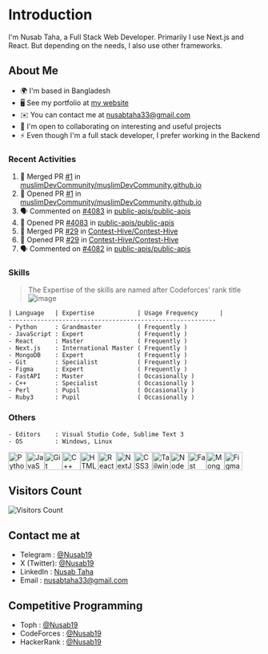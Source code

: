# Introduction

I'm Nusab Taha, a Full Stack Web Developer. Primarily I use Next.js and React. But depending on the needs, I also use other frameworks.

## About Me

* 🌍  I'm based in Bangladesh
* 🖥️  See my portfolio at [my website](http://nusab19.pages.dev)
* ✉️  You can contact me at [nusabtaha33@gmail.com](mailto:nusabtaha33@gmail.com)
* 🤝  I'm open to collaborating on interesting and useful projects
* ⚡  Even though I'm a full stack developer, I prefer working in the Backend


### Recent Activities
<!--START_SECTION:activity-->
1. 🎉 Merged PR [#1](https://github.com/muslimDevCommunity/muslimDevCommunity.github.io/pull/1) in [muslimDevCommunity/muslimDevCommunity.github.io](https://github.com/muslimDevCommunity/muslimDevCommunity.github.io)
2. 💪 Opened PR [#1](https://github.com/muslimDevCommunity/muslimDevCommunity.github.io/pull/1) in [muslimDevCommunity/muslimDevCommunity.github.io](https://github.com/muslimDevCommunity/muslimDevCommunity.github.io)
3. 🗣 Commented on [#4083](https://github.com/public-apis/public-apis/pull/4083#issuecomment-2544071358) in [public-apis/public-apis](https://github.com/public-apis/public-apis)
4. 💪 Opened PR [#4083](https://github.com/public-apis/public-apis/pull/4083) in [public-apis/public-apis](https://github.com/public-apis/public-apis)
5. 🎉 Merged PR [#29](https://github.com/Contest-Hive/Contest-Hive/pull/29) in [Contest-Hive/Contest-Hive](https://github.com/Contest-Hive/Contest-Hive)
6. 💪 Opened PR [#29](https://github.com/Contest-Hive/Contest-Hive/pull/29) in [Contest-Hive/Contest-Hive](https://github.com/Contest-Hive/Contest-Hive)
7. 🗣 Commented on [#4082](https://github.com/public-apis/public-apis/pull/4082#issuecomment-2544067038) in [public-apis/public-apis](https://github.com/public-apis/public-apis)
<!--END_SECTION:activity-->

### Skills

> The Expertise of the skills are named after Codeforces' rank title
![image](https://github.com/Nusab19/Nusab19/assets/85403795/5cbfeec4-a3de-4dcd-b5d2-4915805b8d87)

```text
| Language   | Expertise            | Usage Frequency      | 
----------------------------------------------------------
- Python     : Grandmaster          ( Frequently )
- JavaScript : Expert               ( Frequently )
- React      : Master               ( Frequently )
- Next.js    : International Master ( Frequently )
- MongoDB    : Expert               ( Frequently )
- Git        : Specialist           ( Frequently )
- Figma      : Expert               ( Frequently )
- FastAPI    : Master               ( Occasionally )
- C++        : Specialist           ( Occasionally )
- Perl       : Pupil                ( Occasionally )
- Ruby3      : Pupil                ( Occasionally )
```

### Others
```
- Editors    : Visual Studio Code, Sublime Text 3
- OS         : Windows, Linux
```

<p align="left">
<a href="https://www.python.org/" target="_blank" rel="noreferrer"><img src="https://raw.githubusercontent.com/danielcranney/readme-generator/main/public/icons/skills/python-colored.svg" width="36" height="36" alt="Python" /></a><a href="https://developer.mozilla.org/en-US/docs/Web/JavaScript" target="_blank" rel="noreferrer"><img src="https://raw.githubusercontent.com/danielcranney/readme-generator/main/public/icons/skills/javascript-colored.svg" width="36" height="36" alt="JavaScript" /></a><a href="https://git-scm.com/" target="_blank" rel="noreferrer"><img src="https://raw.githubusercontent.com/danielcranney/readme-generator/main/public/icons/skills/git-colored.svg" width="36" height="36" alt="Git" /></a><a href="https://docs.microsoft.com/en-us/cpp/?view=msvc-170" target="_blank" rel="noreferrer"><img src="https://raw.githubusercontent.com/danielcranney/readme-generator/main/public/icons/skills/cplusplus-colored.svg" width="36" height="36" alt="C++" /></a><a href="https://developer.mozilla.org/en-US/docs/Glossary/HTML5" target="_blank" rel="noreferrer"><img src="https://raw.githubusercontent.com/danielcranney/readme-generator/main/public/icons/skills/html5-colored.svg" width="36" height="36" alt="HTML5" /></a><a href="https://reactjs.org/" target="_blank" rel="noreferrer"><img src="https://raw.githubusercontent.com/danielcranney/readme-generator/main/public/icons/skills/react-colored.svg" width="36" height="36" alt="React" /></a><a href="https://nextjs.org/docs" target="_blank" rel="noreferrer"><img src="https://raw.githubusercontent.com/danielcranney/readme-generator/main/public/icons/skills/nextjs-colored-dark.svg" width="36" height="36" alt="NextJs" /></a><a href="https://www.w3.org/TR/CSS/#css" target="_blank" rel="noreferrer"><img src="https://raw.githubusercontent.com/danielcranney/readme-generator/main/public/icons/skills/css3-colored.svg" width="36" height="36" alt="CSS3" /></a><a href="https://tailwindcss.com/" target="_blank" rel="noreferrer"><img src="https://raw.githubusercontent.com/danielcranney/readme-generator/main/public/icons/skills/tailwindcss-colored.svg" width="36" height="36" alt="TailwindCSS" /></a><a href="https://nodejs.org/en/" target="_blank" rel="noreferrer"><img src="https://raw.githubusercontent.com/danielcranney/readme-generator/main/public/icons/skills/nodejs-colored.svg" width="36" height="36" alt="NodeJS" /></a><a href="https://fastapi.tiangolo.com/" target="_blank" rel="noreferrer"><img src="https://raw.githubusercontent.com/danielcranney/readme-generator/main/public/icons/skills/fastapi-colored.svg" width="36" height="36" alt="Fast API" /></a><a href="https://www.mongodb.com/" target="_blank" rel="noreferrer"><img src="https://raw.githubusercontent.com/danielcranney/readme-generator/main/public/icons/skills/mongodb-colored.svg" width="36" height="36" alt="MongoDB" /></a><a href="https://www.figma.com/" target="_blank" rel="noreferrer"><img src="https://raw.githubusercontent.com/danielcranney/readme-generator/main/public/icons/skills/figma-colored.svg" width="36" height="36" alt="Figma" /></a>
</p>


## Visitors Count
![Visitors Count](https://profile-counter.glitch.me/Nusab19/count.svg)

## Contact me at
- Telegram   : [@Nusab19](https://t.me/Nusab19)
- X (Twitter): [@Nusab19](https://x.com/Nusab19)
- LinkedIn   : [Nusab Taha](https://www.linkedin.com/in/nusabtaha)
- Email      : [nusabtaha33@gmail.com](mailto:nusabtaha33@gmail.com?subject=Contact%20from%20GitHub%20Readme&body=Hello%20Nusab,%0D%0A%0D%0AI%20found%20your%20GitHub%20repository%20and%20would%20like%20to%20connect%20with%20you.%0D%0A%0D%0ARegards,%0D%0A[Your%20Name])

## Competitive Programming
- Toph       : [@Nusab19](https://toph.co/u/Nusab19)
- CodeForces : [@Nusab19](https://codeforces.com/profile/Nusab19)
- HackerRank : [@Nusab19](https://www.hackerrank.com/Nusab19)
